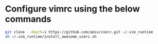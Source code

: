# Configure vimrc using the below commands
```bash
git clone --depth=1 https://github.com/amix/vimrc.git ~/.vim_runtime
sh ~/.vim_runtime/install_awesome_vimrc.sh
```

